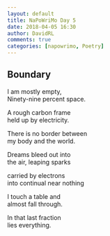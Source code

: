 ```yaml
---  
layout: default  
title: NaPoWriMo Day 5  
date: 2018-04-05 16:30  
author: DavidRL  
comments: true  
categories: [napowrimo, Poetry]
---  
```

## Boundary  

I am mostly empty,  
Ninety-nine percent space.  

A rough carbon frame  
held up by electricity.  

There is no border between  
my body and the world.  

Dreams bleed out into  
the air, leaping sparks  

carried by electrons  
into continual near nothing  

I touch a table and  
almost fall through.  

In that last fraction  
lies everything.  
